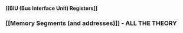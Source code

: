 
#### [[BIU (Bus Interface Unit) Registers]]
### [[Memory Segments (and addresses)]] - ALL THE THEORY